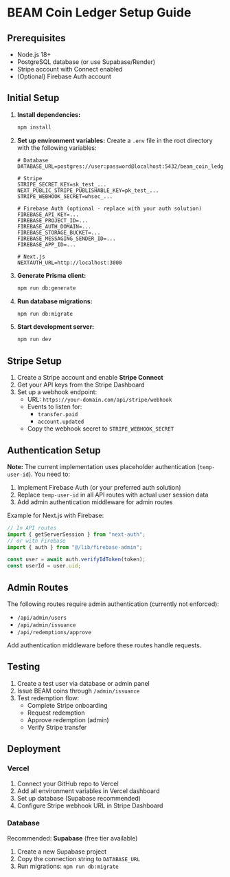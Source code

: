 # BEAM Coin Ledger Setup Guide

## Prerequisites

- Node.js 18+ 
- PostgreSQL database (or use Supabase/Render)
- Stripe account with Connect enabled
- (Optional) Firebase Auth account

## Initial Setup

1. **Install dependencies:**
   ```bash
   npm install
   ```

2. **Set up environment variables:**
   Create a `.env` file in the root directory with the following variables:
   ```env
   # Database
   DATABASE_URL=postgres://user:password@localhost:5432/beam_coin_ledger

   # Stripe
   STRIPE_SECRET_KEY=sk_test_...
   NEXT_PUBLIC_STRIPE_PUBLISHABLE_KEY=pk_test_...
   STRIPE_WEBHOOK_SECRET=whsec_...

   # Firebase Auth (optional - replace with your auth solution)
   FIREBASE_API_KEY=...
   FIREBASE_PROJECT_ID=...
   FIREBASE_AUTH_DOMAIN=...
   FIREBASE_STORAGE_BUCKET=...
   FIREBASE_MESSAGING_SENDER_ID=...
   FIREBASE_APP_ID=...

   # Next.js
   NEXTAUTH_URL=http://localhost:3000
   ```

3. **Generate Prisma client:**
   ```bash
   npm run db:generate
   ```

4. **Run database migrations:**
   ```bash
   npm run db:migrate
   ```

5. **Start development server:**
   ```bash
   npm run dev
   ```

## Stripe Setup

1. Create a Stripe account and enable **Stripe Connect**
2. Get your API keys from the Stripe Dashboard
3. Set up a webhook endpoint:
   - URL: `https://your-domain.com/api/stripe/webhook`
   - Events to listen for:
     - `transfer.paid`
     - `account.updated`
   - Copy the webhook secret to `STRIPE_WEBHOOK_SECRET`

## Authentication Setup

**Note:** The current implementation uses placeholder authentication (`temp-user-id`). You need to:

1. Implement Firebase Auth (or your preferred auth solution)
2. Replace `temp-user-id` in all API routes with actual user session data
3. Add admin authentication middleware for admin routes

Example for Next.js with Firebase:
```typescript
// In API routes
import { getServerSession } from "next-auth";
// or with Firebase
import { auth } from "@/lib/firebase-admin";

const user = await auth.verifyIdToken(token);
const userId = user.uid;
```

## Admin Routes

The following routes require admin authentication (currently not enforced):
- `/api/admin/users`
- `/api/admin/issuance`
- `/api/redemptions/approve`

Add authentication middleware before these routes handle requests.

## Testing

1. Create a test user via database or admin panel
2. Issue BEAM coins through `/admin/issuance`
3. Test redemption flow:
   - Complete Stripe onboarding
   - Request redemption
   - Approve redemption (admin)
   - Verify Stripe transfer

## Deployment

### Vercel

1. Connect your GitHub repo to Vercel
2. Add all environment variables in Vercel dashboard
3. Set up database (Supabase recommended)
4. Configure Stripe webhook URL in Stripe Dashboard

### Database

Recommended: **Supabase** (free tier available)
1. Create a new Supabase project
2. Copy the connection string to `DATABASE_URL`
3. Run migrations: `npm run db:migrate`
